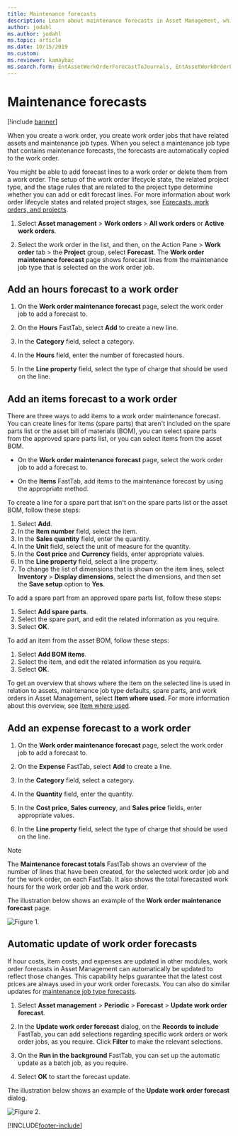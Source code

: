 ```yaml
---
title: Maintenance forecasts
description: Learn about maintenance forecasts in Asset Management, which adds forecast lines and deletes them from work orders, including a step-by-step process.
author: jodahl
ms.author: jodahl
ms.topic: article
ms.date: 10/15/2019
ms.custom: 
ms.reviewer: kamaybac 
ms.search.form: EntAssetWorkOrderForecastToJournals, EntAssetWorkOrderForecast 
---
```


# Maintenance forecasts

[!include [banner](../../includes/banner.md)]



When you create a work order, you create work order jobs that have related assets and maintenance job types. When you select a maintenance job type that contains maintenance forecasts, the forecasts are automatically copied to the work order.

You might be able to add forecast lines to a work order or delete them from a work order. The setup of the work order lifecycle state, the related project type, and the stage rules that are related to the project type determine whether you can add or edit forecast lines. For more information about work order lifecycle states and related project stages, see [Forecasts, work orders, and projects](../integration-to-project-management-and-accounting/forecasts-work-orders-and-projects.md).

1. Select **Asset management** > **Work orders** > **All work orders** or **Active work orders**.

2. Select the work order in the list, and then, on the Action Pane > **Work order** tab > the **Project** group, select **Forecast**. The **Work order maintenance forecast** page shows forecast lines from the maintenance job type that is selected on the work order job.


## Add an hours forecast to a work order

1. On the **Work order maintenance forecast** page, select the work order job to add a forecast to.

2. On the **Hours** FastTab, select **Add** to create a new line.

3. In the **Category** field, select a category.

4. In the **Hours** field, enter the number of forecasted hours.

5. In the **Line property** field, select the type of charge that should be used on the line.


## Add an items forecast to a work order

There are three ways to add items to a work order maintenance forecast. You can create lines for items (spare parts) that aren't included on the spare parts list or the asset bill of materials (BOM), you can select spare parts from the approved spare parts list, or you can select items from the asset BOM.

- On the **Work order maintenance forecast** page, select the work order job to add a forecast to.

- On the **Items** FastTab, add items to the maintenance forecast by using the appropriate method.

To create a line for a spare part that isn't on the spare parts list or the asset BOM, follow these steps:

1. Select **Add**.
2. In the **Item number** field, select the item.
3. In the **Sales quantity** field, enter the quantity.
4. In the **Unit** field, select the unit of measure for the quantity.
5. In the **Cost price** and **Currency** fields, enter appropriate values.
6. In the **Line property** field, select a line property.
7. To change the list of dimensions that is shown on the item lines, select **Inventory** > **Display dimensions**, select the dimensions, and then set the **Save setup** option to **Yes**.

To add a spare part from an approved spare parts list, follow these steps:

1. Select **Add spare parts**.
2. Select the spare part, and edit the related information as you require.
3. Select **OK**.

To add an item from the asset BOM, follow these steps:

1. Select **Add BOM items**.
2. Select the item, and edit the related information as you require.
3. Select **OK**.

To get an overview that shows where the item on the selected line is used in relation to assets, maintenance job type defaults, spare parts, and work orders in Asset Management, select **Item where used**. For more information about this overview, see [Item where used](../controlling-and-reporting/item-where-used.md).


## Add an expense forecast to a work order

1. On the **Work order maintenance forecast** page, select the work order job to add a forecast to.

2. On the **Expense** FastTab, select **Add** to create a line.

3. In the **Category** field, select a category.

4. In the **Quantity** field, enter the quantity.

5. In the **Cost price**, **Sales currency**, and **Sales price** fields, enter appropriate values.

6. In the **Line property** field, select the type of charge that should be used on the line.

>[!NOTE]
>The **Maintenance forecast totals** FastTab shows an overview of the number of lines that have been created, for the selected work order job and for the work order, on each FastTab. It also shows the total forecasted work hours for the work order job and the work order.

The illustration below shows an example of the **Work order maintenance forecast** page.

![Figure 1.](media/06-work-orders.png)


## Automatic update of work order forecasts

If hour costs, item costs, and expenses are updated in other modules, work order forecasts in Asset Management can automatically be updated to reflect those changes. This capability helps guarantee that the latest cost prices are always used in your work order forecasts. You can also do similar updates for [maintenance job type forecasts](../setup-for-work-orders/job-groups-and-job-types-variants-trades-and-checklists.md).

1. Select **Asset management** > **Periodic** > **Forecast** > **Update work order forecast**.

2. In the **Update work order forecast** dialog, on the **Records to include** FastTab, you can add selections regarding specific work orders or work order jobs, as you require. Click **Filter** to make the relevant selections.

3. On the **Run in the background** FastTab, you can set up the automatic update as a batch job, as you require.

4. Select **OK** to start the forecast update.


The illustration below shows an example of the **Update work order forecast** dialog.

![Figure 2.](media/07-work-orders.png)


[!INCLUDE[footer-include](../../../includes/footer-banner.md)]
